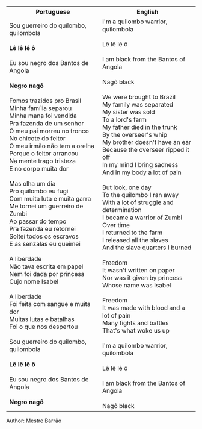<table class="capoeira-table">
    <tr class="header-row">
        <th>Portuguese</th>
        <th>English</th>
    </tr>
    <tr>
        <td>Sou guerreiro do quilombo, quilombola<br><br><strong>Lê lê lê ô</strong><br><br>Eu sou negro dos Bantos de Angola<br><br><strong>Negro nagô</strong><br><br>Fomos trazidos pro Brasil<br>Minha família separou<br>Minha mana foi vendida<br>Pra fazenda de um senhor<br>O meu pai morreu no tronco<br>No chicote do feitor<br>O meu irmão não tem a orelha<br>Porque o feitor arrancou<br>Na mente trago tristeza<br>E no corpo muita dor<br><br>Mas olha um dia<br>Pro quilombo eu fugi<br>Com muita luta e muita garra<br>Me tornei um guerreiro de Zumbi<br>Ao passar do tempo<br>Pra fazenda eu retornei<br>Soltei todos os escravos<br>E as senzalas eu queimei<br><br>A liberdade<br>Não tava escrita em papel<br>Nem foi dada por princesa<br>Cujo nome Isabel<br><br>A liberdade<br>Foi feita com sangue e muita dor<br>Muitas lutas e batalhas<br>Foi o que nos despertou<br><br>Sou guerreiro do quilombo, quilombola<br><br><strong>Lê lê lê ô</strong><br><br>Eu sou negro dos Bantos de Angola<br><br><strong>Negro nagô</strong></td>
        <td>I'm a quilombo warrior, quilombola<br><br>Lê lê lê ô<br><br>I am black from the Bantos of Angola<br><br>Nagô black<br><br>We were brought to Brazil<br>My family was separated<br>My sister was sold<br>To a lord's farm<br>My father died in the trunk<br>By the overseer's whip<br>My brother doesn't have an ear<br>Because the overseer ripped it off<br>In my mind I bring sadness<br>And in my body a lot of pain<br><br>But look, one day<br>To the quilombo I ran away<br>With a lot of struggle and determination<br>I became a warrior of Zumbi<br>Over time<br>I returned to the farm<br>I released all the slaves<br>And the slave quarters I burned<br><br>Freedom<br>It wasn't written on paper<br>Nor was it given by princess<br>Whose name was Isabel<br><br>Freedom<br>It was made with blood and a lot of pain<br>Many fights and battles<br>That's what woke us up<br><br>I'm a quilombo warrior, quilombola<br><br>Lê lê lê ô<br><br>I am black from the Bantos of Angola<br><br>Nagô black</td>
    </tr>
</table>

<figcaption>
Author: Mestre Barrão
</figcaption>